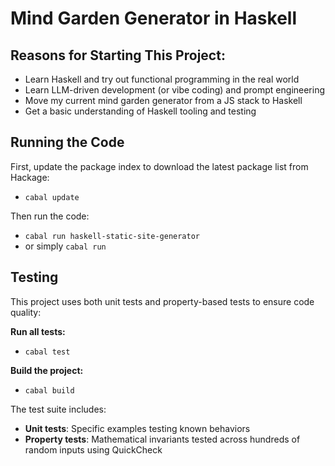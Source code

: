 # Mind Garden Generator in Haskell

## Reasons for Starting This Project:

* Learn Haskell and try out functional programming in the real world
* Learn LLM-driven development (or vibe coding) and prompt engineering
* Move my current mind garden generator from a JS stack to Haskell
* Get a basic understanding of Haskell tooling and testing

## Running the Code

First, update the package index to download the latest package list from Hackage:

* `cabal update`

Then run the code:

* `cabal run haskell-static-site-generator`
* or simply `cabal run`

## Testing

This project uses both unit tests and property-based tests to ensure code quality:

**Run all tests:**
* `cabal test`

**Build the project:**
* `cabal build`

The test suite includes:
- **Unit tests**: Specific examples testing known behaviors
- **Property tests**: Mathematical invariants tested across hundreds of random inputs using QuickCheck
